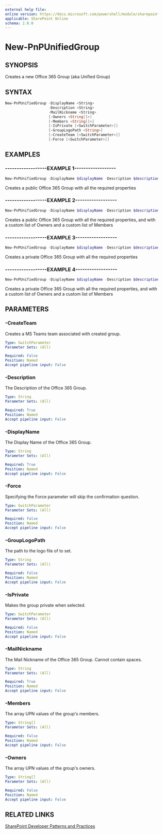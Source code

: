 ```yaml
---
external help file:
online version: https://docs.microsoft.com/powershell/module/sharepoint-pnp/new-pnpunifiedgroup
applicable: SharePoint Online
schema: 2.0.0
---
```

# New-PnPUnifiedGroup

## SYNOPSIS
Creates a new Office 365 Group (aka Unified Group)

## SYNTAX

```powershell
New-PnPUnifiedGroup -DisplayName <String>
                    -Description <String>
                    -MailNickname <String>
                    [-Owners <String[]>]
                    [-Members <String[]>]
                    [-IsPrivate [<SwitchParameter>]]
                    [-GroupLogoPath <String>]
                    [-CreateTeam [<SwitchParameter>]]
                    [-Force [<SwitchParameter>]]
```

## EXAMPLES

### ------------------EXAMPLE 1------------------
```powershell
New-PnPUnifiedGroup -DisplayName $displayName -Description $description -MailNickname $nickname
```

Creates a public Office 365 Group with all the required properties

### ------------------EXAMPLE 2------------------
```powershell
New-PnPUnifiedGroup -DisplayName $displayName -Description $description -MailNickname $nickname -Owners $arrayOfOwners -Members $arrayOfMembers
```

Creates a public Office 365 Group with all the required properties, and with a custom list of Owners and a custom list of Members

### ------------------EXAMPLE 3------------------
```powershell
New-PnPUnifiedGroup -DisplayName $displayName -Description $description -MailNickname $nickname -IsPrivate
```

Creates a private Office 365 Group with all the required properties

### ------------------EXAMPLE 4------------------
```powershell
New-PnPUnifiedGroup -DisplayName $displayName -Description $description -MailNickname $nickname -Owners $arrayOfOwners -Members $arrayOfMembers -IsPrivate
```

Creates a private Office 365 Group with all the required properties, and with a custom list of Owners and a custom list of Members

## PARAMETERS

### -CreateTeam
Creates a MS Teams team associated with created group.

```yaml
Type: SwitchParameter
Parameter Sets: (All)

Required: False
Position: Named
Accept pipeline input: False
```

### -Description
The Description of the Office 365 Group.

```yaml
Type: String
Parameter Sets: (All)

Required: True
Position: Named
Accept pipeline input: False
```

### -DisplayName
The Display Name of the Office 365 Group.

```yaml
Type: String
Parameter Sets: (All)

Required: True
Position: Named
Accept pipeline input: False
```

### -Force
Specifying the Force parameter will skip the confirmation question.

```yaml
Type: SwitchParameter
Parameter Sets: (All)

Required: False
Position: Named
Accept pipeline input: False
```

### -GroupLogoPath
The path to the logo file of to set.

```yaml
Type: String
Parameter Sets: (All)

Required: False
Position: Named
Accept pipeline input: False
```

### -IsPrivate
Makes the group private when selected.

```yaml
Type: SwitchParameter
Parameter Sets: (All)

Required: False
Position: Named
Accept pipeline input: False
```

### -MailNickname
The Mail Nickname of the Office 365 Group. Cannot contain spaces.

```yaml
Type: String
Parameter Sets: (All)

Required: True
Position: Named
Accept pipeline input: False
```

### -Members
The array UPN values of the group's members.

```yaml
Type: String[]
Parameter Sets: (All)

Required: False
Position: Named
Accept pipeline input: False
```

### -Owners
The array UPN values of the group's owners.

```yaml
Type: String[]
Parameter Sets: (All)

Required: False
Position: Named
Accept pipeline input: False
```

## RELATED LINKS

[SharePoint Developer Patterns and Practices](https://aka.ms/sppnp)
